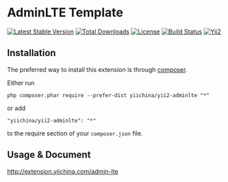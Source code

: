 AdminLTE Template
=================

[![Latest Stable Version](https://poser.pugx.org/yiichina/yii2-adminlte/v/stable.png)](https://packagist.org/packages/yiichina/yii2-adminlte)
[![Total Downloads](https://poser.pugx.org/yiichina/yii2-adminlte/downloads.png)](https://packagist.org/packages/yiichina/yii2-adminlte)
[![License](https://poser.pugx.org/yiichina/yii2-adminlte/license)](https://packagist.org/packages/yiichina/yii2-adminlte)
[![Build Status](https://img.shields.io/travis/yiichina/yii2-adminlte.svg)](http://travis-ci.org/yiichina/yii2-adminlte)
[![Yii2](https://img.shields.io/badge/Powered_by-Yii_Framework-green.svg?style=flat)](http://www.yiiframework.com/)


Installation
------------

The preferred way to install this extension is through [composer](http://getcomposer.org/download/).

Either run

```
php composer.phar require --prefer-dist yiichina/yii2-adminlte "*"
```

or add

```
"yiichina/yii2-adminlte": "*"
```

to the require section of your `composer.json` file.


## Usage & Document

http://extension.yiichina.com/admin-lte
